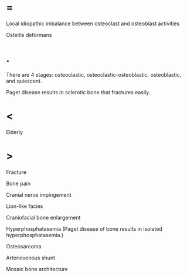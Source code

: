# =

Local idiopathic imbalance between osteoclast and osteoblast activities

Osteitis deformans

# .

There are 4 stages: osteoclastic, osteoclastic-osteoblastic, osteoblastic, and quiescent.

Paget disease results in sclerotic bone that fractures easily.

# <

Elderly

# >

Fracture

Bone pain

Cranial nerve impingement

Lion-like facies

Craniofacial bone enlargement

Hyperphosphatasemia (Paget disease of bone results in isolated hyperphosphatasemia.)

Osteosarcoma

Arteriovenous shunt

Mosaic bone architecture

